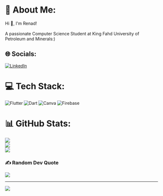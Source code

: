 # 💫 About Me:
Hi 👋, I'm Renad!<br><br>A passionate Computer Science Student at King Fahd University of Petroleum and Minerals:)


## 🌐 Socials:
[![LinkedIn](https://img.shields.io/badge/LinkedIn-%230077B5.svg?logo=linkedin&logoColor=white)](https://linkedin.com/in/https://www.linkedin.com/in/renad-elsafi-a38a61262/) 

# 💻 Tech Stack:
![Flutter](https://img.shields.io/badge/Flutter-%2302569B.svg?style=for-the-badge&logo=Flutter&logoColor=white) ![Dart](https://img.shields.io/badge/dart-%230175C2.svg?style=for-the-badge&logo=dart&logoColor=white) ![Canva](https://img.shields.io/badge/Canva-%2300C4CC.svg?style=for-the-badge&logo=Canva&logoColor=white) ![Firebase](https://img.shields.io/badge/firebase-a08021?style=for-the-badge&logo=firebase&logoColor=ffcd34)
# 📊 GitHub Stats:
![](https://github-readme-stats.vercel.app/api?username=reyyynad&theme=midnight-purple&hide_border=false&include_all_commits=false&count_private=false)<br/>
![](https://github-readme-streak-stats.herokuapp.com/?user=reyyynad&theme=midnight-purple&hide_border=false)<br/>
![](https://github-readme-stats.vercel.app/api/top-langs/?username=reyyynad&theme=midnight-purple&hide_border=false&include_all_commits=false&count_private=false&layout=compact)

### ✍️ Random Dev Quote
![](https://quotes-github-readme.vercel.app/api?type=horizontal&theme=tokyonight)

---
[![](https://visitcount.itsvg.in/api?id=reyyynad&icon=0&color=5)](https://visitcount.itsvg.in)

<!-- Proudly created with GPRM ( https://gprm.itsvg.in ) -->
